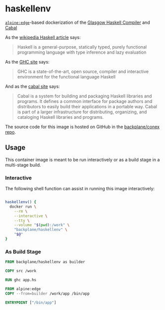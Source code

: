 # haskellenv

[`alpine:edge`](https://hub.docker.com/_/alpine/)-based dockerization of the [Glasgow Haskell Compiler](https://www.haskell.org/ghc/) and [Cabal](https://www.haskell.org/cabal/)

As the [wikipedia Haskell article](https://en.wikipedia.org/wiki/Haskell_(programming_language)) says:

> Haskell is a general-purpose, statically typed, purely functional programming language with type inference and lazy evaluation

As the [GHC site](https://www.haskell.org/ghc/) says:

> GHC is a state-of-the-art, open source, compiler and interactive environment for the functional language Haskell

And as the [cabal site](https://www.haskell.org/cabal/) says:

> Cabal is a system for building and packaging Haskell libraries and programs. It defines a common interface for package authors and distributors to easily build their applications in a portable way. Cabal is part of a larger infrastructure for distributing, organizing, and cataloging Haskell libraries and programs.

The source code for this image is hosted on GitHub in the [backplane/conex repo](https://github.com/backplane/conex/tree/main/haskellenv).

## Usage

This container image is meant to be run interactively or as a build stage in a multi-stage build.

### Interactive

The following shell function can assist in running this image interactively:

```sh

haskellenv() {
  docker run \
    --rm \
    --interactive \
    --tty \
    --volume "$(pwd):/work" \
    "backplane/haskellenv" \
    "$@"
}

```

### As Build Stage

```Dockerfile
FROM backplane/haskellenv as builder

COPY src /work

RUN ghc app.hs

FROM alpine:edge
COPY --from=builder /work/app /bin/app

ENTRYPOINT ["/bin/app"]
```
